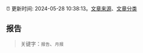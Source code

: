 :alarm_clock: 更新时间: 2024-05-28 10:38:13。[文章来源](/README.md)、[文章分类](/TAGS.md)

## 报告


> 关键字：`报告`、`月报`



